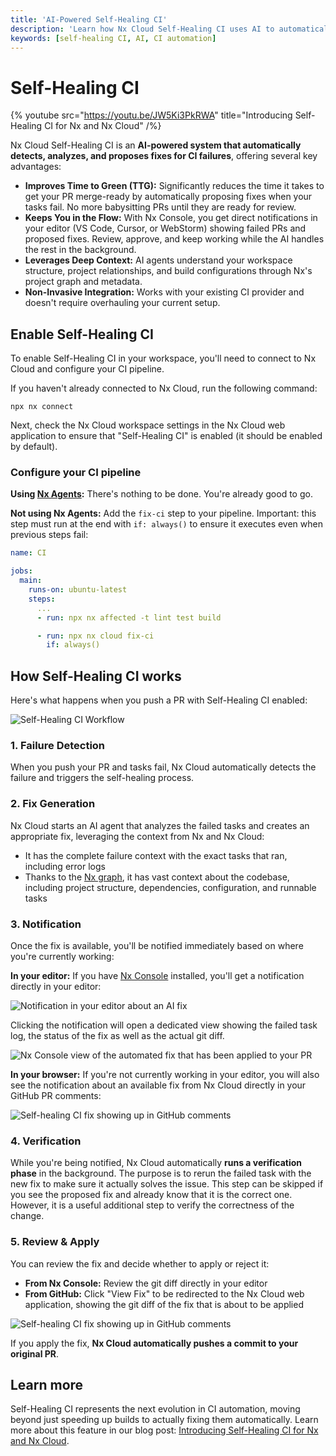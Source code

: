 ```yaml
---
title: 'AI-Powered Self-Healing CI'
description: 'Learn how Nx Cloud Self-Healing CI uses AI to automatically detect, analyze, and fix CI failures, eliminating the need to babysit PRs and keeping you focused on building features.'
keywords: [self-healing CI, AI, CI automation]
---
```


# Self-Healing CI

{% youtube
src="https://youtu.be/JW5Ki3PkRWA"
title="Introducing Self-Healing CI for Nx and Nx Cloud"
/%}

Nx Cloud Self-Healing CI is an **AI-powered system that automatically detects, analyzes, and proposes fixes for CI failures**, offering several key advantages:

- **Improves Time to Green (TTG):** Significantly reduces the time it takes to get your PR merge-ready by automatically proposing fixes when your tasks fail. No more babysitting PRs until they are ready for review.
- **Keeps You in the Flow:** With Nx Console, you get direct notifications in your editor (VS Code, Cursor, or WebStorm) showing failed PRs and proposed fixes. Review, approve, and keep working while the AI handles the rest in the background.
- **Leverages Deep Context:** AI agents understand your workspace structure, project relationships, and build configurations through Nx's project graph and metadata.
- **Non-Invasive Integration:** Works with your existing CI provider and doesn't require overhauling your current setup.

## Enable Self-Healing CI

To enable Self-Healing CI in your workspace, you'll need to connect to Nx Cloud and configure your CI pipeline.

If you haven't already connected to Nx Cloud, run the following command:

```shell
npx nx connect
```

Next, check the Nx Cloud workspace settings in the Nx Cloud web application to ensure that "Self-Healing CI" is enabled (it should be enabled by default).

### Configure your CI pipeline

**Using [Nx Agents](/ci/features/distribute-task-execution):** There's nothing to be done. You're already good to go.

**Not using Nx Agents:** Add the `fix-ci` step to your pipeline. Important: this step must run at the end with `if: always()` to ensure it executes even when previous steps fail:

```yaml {% fileName=".github/workflows/ci.yml" highlightLines=[10,11] %}
name: CI

jobs:
  main:
    runs-on: ubuntu-latest
    steps:
      ...
      - run: npx nx affected -t lint test build

      - run: npx nx cloud fix-ci
        if: always()
```

## How Self-Healing CI works

Here's what happens when you push a PR with Self-Healing CI enabled:

![Self-Healing CI Workflow](/blog/images/articles/self-healing-flow.avif)

### 1. Failure Detection

When you push your PR and tasks fail, Nx Cloud automatically detects the failure and triggers the self-healing process.

### 2. Fix Generation

Nx Cloud starts an AI agent that analyzes the failed tasks and creates an appropriate fix, leveraging the context from Nx and Nx Cloud:

- It has the complete failure context with the exact tasks that ran, including error logs
- Thanks to the [Nx graph](/features/explore-graph), it has vast context about the codebase, including project structure, dependencies, configuration, and runnable tasks

### 3. Notification

Once the fix is available, you'll be notified immediately based on where you're currently working:

**In your editor:** If you have [Nx Console](/getting-started/editor-setup) installed, you'll get a notification directly in your editor:

![Notification in your editor about an AI fix](/blog/images/articles/notification-self-healing-ci.avif)

Clicking the notification will open a dedicated view showing the failed task log, the status of the fix as well as the actual git diff.

![Nx Console view of the automated fix that has been applied to your PR](/blog/images/articles/nx-console-self-healing-fix-applied.avif)

**In your browser:** If you're not currently working in your editor, you will also see the notification about an available fix from Nx Cloud directly in your GitHub PR comments:

![Self-healing CI fix showing up in GitHub comments](/blog/images/articles/self-healing-fix-gh-comment.avif)

### 4. Verification

While you're being notified, Nx Cloud automatically **runs a verification phase** in the background. The purpose is to rerun the failed task with the new fix to make sure it actually solves the issue. This step can be skipped if you see the proposed fix and already know that it is the correct one. However, it is a useful additional step to verify the correctness of the change.

### 5. Review & Apply

You can review the fix and decide whether to apply or reject it:

- **From Nx Console:** Review the git diff directly in your editor
- **From GitHub:** Click "View Fix" to be redirected to the Nx Cloud web application, showing the git diff of the fix that is about to be applied

![Self-healing CI fix showing up in GitHub comments](/blog/images/articles/self-healing-fix-nx-cloud.avif)

If you apply the fix, **Nx Cloud automatically pushes a commit to your original PR**.

## Learn more

Self-Healing CI represents the next evolution in CI automation, moving beyond just speeding up builds to actually fixing them automatically. Learn more about this feature in our blog post: [Introducing Self-Healing CI for Nx and Nx Cloud](/blog/nx-self-healing-ci).
